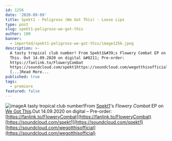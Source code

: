 ```yaml
---
id: 1256
date: '2020-09-09'
title: Spekt1 - Peligroso (We Got This) - Loose Lips
type: post
slug: spekt1-peligroso-we-got-this
author: 100
banner:
  - imported/spekt1-peligroso-we-got-this/image1256.jpeg
description: >-
  A tasty tropical club number! From Spekt1&#39;s Flowery Combat EP on We Got
  This. Out 14.09.2020 on digital &#8211; Pre-order:
  https://fanlink.to/FloweryCombat
  https://soundcloud.com/spekt1https://soundcloud.com/wegotthisofficial
  [...]Read More...
published: true
tags:
  - premiere
featured: false
---
```

![image](../imported/spekt1-peligroso-we-got-this/image1256.jpeg)A tasty tropical club number!From [Spekt1](https://spekt1.bandcamp.com/)'s _Flowery Combat_ EP on [We Got This](https://wegotthis.bandcamp.com/).Out 14.09.2020 on digital – Pre-order: [https://fanlink.to/FloweryCombat](https://fanlink.to/FloweryCombat)[https://soundcloud.com/spekt1](https://soundcloud.com/spekt1)  
[https://soundcloud.com/wegotthisofficial](https://soundcloud.com/wegotthisofficial)